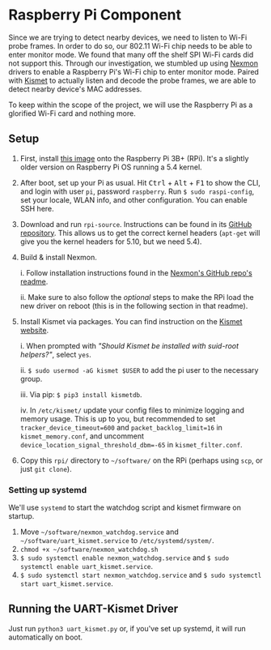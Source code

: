 # Raspberry Pi Component

Since we are trying to detect nearby devices, we need to listen to Wi-Fi probe frames. In order to do so, our 802.11 Wi-Fi chip needs to be able to enter monitor mode. We found that many off the shelf SPI Wi-Fi cards did not support this. Through our investigation, we stumbled up using [Nexmon](https://github.com/seemoo-lab/nexmon) drivers to enable a Raspberry Pi's Wi-Fi chip to enter monitor mode. Paired with [Kismet](https://www.kismetwireless.net/) to actually listen and decode the probe frames, we are able to detect nearby device's MAC addresses.

To keep within the scope of the project, we will use the Raspberry Pi as a glorified Wi-Fi card and nothing more.

## Setup

1. First, install [this image](https://downloads.raspberrypi.org/raspios_armhf/images/raspios_armhf-2020-08-24/) onto the Raspberry Pi 3B+ (RPi). It's a slightly older version on Raspberry Pi OS running a 5.4 kernel.
2. After boot, set up your Pi as usual. Hit <kbd>Ctrl</kbd> + <kbd>Alt</kbd> + <kbd>F1</kbd> to show the CLI, and login with user `pi`, password `raspberry`. Run `$ sudo raspi-config`, set your locale, WLAN info, and other configuration. You can enable SSH here.
3. Download and run `rpi-source`. Instructions can be found in its [GitHub repository](https://github.com/RPi-Distro/rpi-source). This allows us to get the correct kernel headers (`apt-get` will give you the kernel headers for 5.10, but we need 5.4).
4. Build & install Nexmon.

    i. Follow installation instructions found in the [Nexmon's GitHub repo's readme](https://github.com/seemoo-lab/nexmon#build-patches-for-bcm43430a1-on-the-rpi3zero-w-or-bcm434355c0-on-the-rpi3rpi4-or-bcm43436b0-on-the-rpi-zero-2w-using-raspbianraspberry-pi-os-recommended).

    ii. Make sure to also follow the *optional* steps to make the RPi load the new driver on reboot (this is in the following section in that readme).

5. Install Kismet via packages. You can find instruction on the [Kismet website](https://www.kismetwireless.net/docs/readme/packages/#debian--raspbian-buster-intel-raspberry-pi).
    
    i. When prompted with *"Should Kismet be installed with suid-root helpers?"*, select `yes`.
    
    ii. `$ sudo usermod -aG kismet $USER` to add the pi user to the necessary group.
    
    iii. Via pip: `$ pip3 install kismetdb`.

    iv. In `/etc/kismet/` update your config files to minimize logging and memory usage. This is up to you, but recommended to set `tracker_device_timeout=600` and `packet_backlog_limit=16` in `kismet_memory.conf`, and uncomment `device_location_signal_threshold_dbm=-65` in `kismet_filter.conf`.

6. Copy this `rpi/` directory to `~/software/` on the RPi (perhaps using `scp`, or just `git clone`).

### Setting up systemd
We'll use `systemd` to start the watchdog script and kismet firmware on startup.

1. Move `~/software/nexmon_watchdog.service` and `~/software/uart_kismet.service` to `/etc/systemd/system/`.
2. `chmod +x ~/software/nexmon_watchdog.sh`
3. `$ sudo systemctl enable nexmon_watchdog.service` and `$ sudo systemctl enable uart_kismet.service`. 
4. `$ sudo systemctl start nexmon_watchdog.service` and `$ sudo systemctl start uart_kismet.service`. 

## Running the UART-Kismet Driver

Just run `python3 uart_kismet.py` or, if you've set up systemd, it will run automatically on boot.
